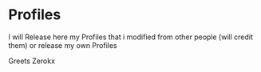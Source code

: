 # Profiles

I will Release here my Profiles that i modified from other people (will credit them) or release my own Profiles

Greets
Zerokx

